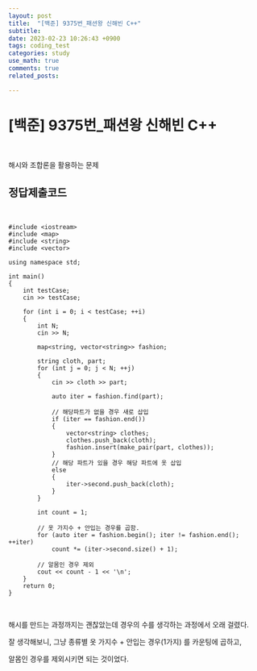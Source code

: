 ```yaml
---
layout: post
title:  "[백준] 9375번_패션왕 신해빈 C++"
subtitle:   
date: 2023-02-23 10:26:43 +0900
tags: coding_test
categories: study
use_math: true
comments: true
related_posts:

---
```


# [백준] 9375번_패션왕 신해빈 C++<br/>
<br/>

해시와 조합론을 활용하는 문제<br/>

## 정답제출코드<br/>
<br/>

```
#include <iostream>
#include <map>
#include <string>
#include <vector>

using namespace std;

int main()
{
    int testCase;
    cin >> testCase;

    for (int i = 0; i < testCase; ++i)
    {
        int N;
        cin >> N;

        map<string, vector<string>> fashion;
        
        string cloth, part;
        for (int j = 0; j < N; ++j)
        {
            cin >> cloth >> part;

            auto iter = fashion.find(part);

            // 해당파트가 없을 경우 새로 삽입
            if (iter == fashion.end())
            {
                vector<string> clothes;
                clothes.push_back(cloth);
                fashion.insert(make_pair(part, clothes));
            }
            // 해당 파트가 있을 경우 해당 파트에 옷 삽입
            else
            {
                iter->second.push_back(cloth);
            }
        }

        int count = 1;
        
        // 옷 가지수 + 안입는 경우를 곱함.
        for (auto iter = fashion.begin(); iter != fashion.end(); ++iter)
            count *= (iter->second.size() + 1);

        // 알몸인 경우 제외
        cout << count - 1 << '\n';
    }
    return 0;
}
```
<br/>

해시를 만드는 과정까지는 괜찮았는데 경우의 수를 생각하는 과정에서 오래 걸렸다.<br/>

잘 생각해보니, 그냥 종류별 옷 가지수 + 안입는 경우(1가지) 를 카운팅에 곱하고,<br/>

알몸인 경우를 제외시키면 되는 것이었다.<br/>